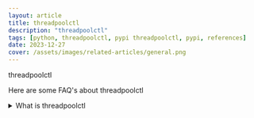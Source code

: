 ```yaml
---
layout: article
title: threadpoolctl
description: "threadpoolctl"
tags: [python, threadpoolctl, pypi threadpoolctl, pypi, references]
date: 2023-12-27
cover: /assets/images/related-articles/general.png
---
```


threadpoolctl

Here are some FAQ's about threadpoolctl
<details>
<summary>What is threadpoolctl</summary>
threadpoolctl
</details>
